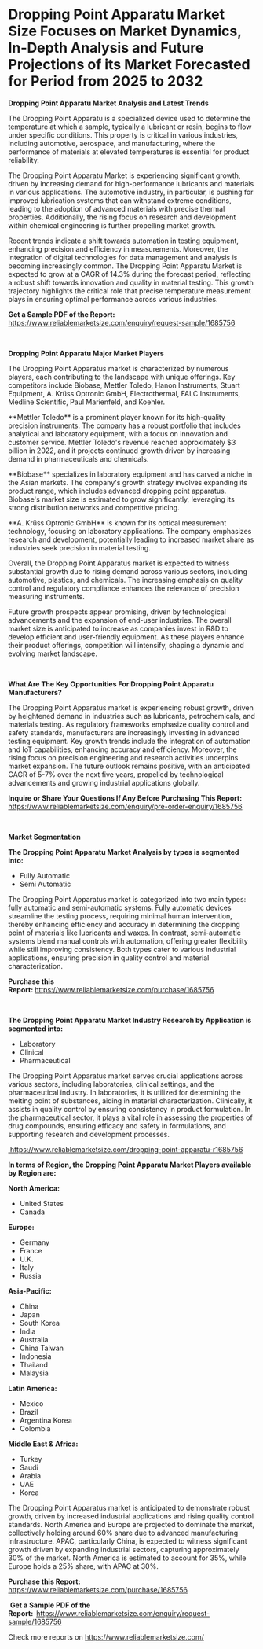 <p><h1>Dropping Point Apparatu Market Size Focuses on Market Dynamics, In-Depth Analysis and Future Projections of its Market Forecasted for Period from 2025 to 2032</h1></p><p><strong>Dropping Point Apparatu Market Analysis and Latest Trends</strong></p>
<p><p>The Dropping Point Apparatu is a specialized device used to determine the temperature at which a sample, typically a lubricant or resin, begins to flow under specific conditions. This property is critical in various industries, including automotive, aerospace, and manufacturing, where the performance of materials at elevated temperatures is essential for product reliability.</p><p>The Dropping Point Apparatu Market is experiencing significant growth, driven by increasing demand for high-performance lubricants and materials in various applications. The automotive industry, in particular, is pushing for improved lubrication systems that can withstand extreme conditions, leading to the adoption of advanced materials with precise thermal properties. Additionally, the rising focus on research and development within chemical engineering is further propelling market growth.</p><p>Recent trends indicate a shift towards automation in testing equipment, enhancing precision and efficiency in measurements. Moreover, the integration of digital technologies for data management and analysis is becoming increasingly common. The Dropping Point Apparatu Market is expected to grow at a CAGR of 14.3% during the forecast period, reflecting a robust shift towards innovation and quality in material testing. This growth trajectory highlights the critical role that precise temperature measurement plays in ensuring optimal performance across various industries.</p></p>
<p><strong>Get a Sample PDF of the Report:&nbsp;</strong> <a href="https://www.reliablemarketsize.com/enquiry/request-sample/1685756?utm_campaign=2875&utm_medium=2&utm_source=Github&utm_content=ia&utm_term=24032025&utm_id=dropping-point-apparatu">https://www.reliablemarketsize.com/enquiry/request-sample/1685756</a></p>
<p>&nbsp;</p>
<p><strong>Dropping Point Apparatu Major Market Players</strong></p>
<p><p>The Dropping Point Apparatus market is characterized by numerous players, each contributing to the landscape with unique offerings. Key competitors include Biobase, Mettler Toledo, Hanon Instruments, Stuart Equipment, A. Krüss Optronic GmbH, Electrothermal, FALC Instruments, Medline Scientific, Paul Marienfeld, and Koehler.</p><p>**Mettler Toledo** is a prominent player known for its high-quality precision instruments. The company has a robust portfolio that includes analytical and laboratory equipment, with a focus on innovation and customer service. Mettler Toledo's revenue reached approximately $3 billion in 2022, and it projects continued growth driven by increasing demand in pharmaceuticals and chemicals.</p><p>**Biobase** specializes in laboratory equipment and has carved a niche in the Asian markets. The company's growth strategy involves expanding its product range, which includes advanced dropping point apparatus. Biobase's market size is estimated to grow significantly, leveraging its strong distribution networks and competitive pricing.</p><p>**A. Krüss Optronic GmbH** is known for its optical measurement technology, focusing on laboratory applications. The company emphasizes research and development, potentially leading to increased market share as industries seek precision in material testing.</p><p>Overall, the Dropping Point Apparatus market is expected to witness substantial growth due to rising demand across various sectors, including automotive, plastics, and chemicals. The increasing emphasis on quality control and regulatory compliance enhances the relevance of precision measuring instruments.</p><p>Future growth prospects appear promising, driven by technological advancements and the expansion of end-user industries. The overall market size is anticipated to increase as companies invest in R&D to develop efficient and user-friendly equipment. As these players enhance their product offerings, competition will intensify, shaping a dynamic and evolving market landscape.</p></p>
<p>&nbsp;</p>
<p><strong>What Are The Key Opportunities For Dropping Point Apparatu Manufacturers?</strong></p>
<p><p>The Dropping Point Apparatus market is experiencing robust growth, driven by heightened demand in industries such as lubricants, petrochemicals, and materials testing. As regulatory frameworks emphasize quality control and safety standards, manufacturers are increasingly investing in advanced testing equipment. Key growth trends include the integration of automation and IoT capabilities, enhancing accuracy and efficiency. Moreover, the rising focus on precision engineering and research activities underpins market expansion. The future outlook remains positive, with an anticipated CAGR of 5-7% over the next five years, propelled by technological advancements and growing industrial applications globally.</p></p>
<p><strong>Inquire or Share Your Questions If Any Before Purchasing This Report:</strong> <a href="https://www.reliablemarketsize.com/enquiry/pre-order-enquiry/1685756?utm_campaign=2875&utm_medium=2&utm_source=Github&utm_content=ia&utm_term=24032025&utm_id=dropping-point-apparatu">https://www.reliablemarketsize.com/enquiry/pre-order-enquiry/1685756</a></p>
<p>&nbsp;</p>
<p><strong>Market Segmentation</strong></p>
<p><strong>The Dropping Point Apparatu Market Analysis by types is segmented into:</strong></p>
<p><ul><li>Fully Automatic</li><li>Semi Automatic</li></ul></p>
<p><p>The Dropping Point Apparatus market is categorized into two main types: fully automatic and semi-automatic systems. Fully automatic devices streamline the testing process, requiring minimal human intervention, thereby enhancing efficiency and accuracy in determining the dropping point of materials like lubricants and waxes. In contrast, semi-automatic systems blend manual controls with automation, offering greater flexibility while still improving consistency. Both types cater to various industrial applications, ensuring precision in quality control and material characterization.</p></p>
<p><strong>Purchase this Report:&nbsp;</strong><a href="https://www.reliablemarketsize.com/purchase/1685756?utm_campaign=2875&utm_medium=2&utm_source=Github&utm_content=ia&utm_term=24032025&utm_id=dropping-point-apparatu">https://www.reliablemarketsize.com/purchase/1685756</a></p>
<p>&nbsp;</p>
<p><strong>The Dropping Point Apparatu Market Industry Research by Application is segmented into:</strong></p>
<p><ul><li>Laboratory</li><li>Clinical</li><li>Pharmaceutical</li></ul></p>
<p><p>The Dropping Point Apparatus market serves crucial applications across various sectors, including laboratories, clinical settings, and the pharmaceutical industry. In laboratories, it is utilized for determining the melting point of substances, aiding in material characterization. Clinically, it assists in quality control by ensuring consistency in product formulation. In the pharmaceutical sector, it plays a vital role in assessing the properties of drug compounds, ensuring efficacy and safety in formulations, and supporting research and development processes.</p></p>
<p><a href="https://www.reliablemarketsize.com/dropping-point-apparatu-r1685756?utm_campaign=2875&utm_medium=2&utm_source=Github&utm_content=ia&utm_term=24032025&utm_id=dropping-point-apparatu">&nbsp;https://www.reliablemarketsize.com/dropping-point-apparatu-r1685756</a></p>
<p><strong>In terms of Region, the Dropping Point Apparatu Market Players available by Region are:</strong></p>
<p>
    <p> <strong> North America: </strong>
        <ul>
            <li>United States</li>
            <li>Canada</li>
        </ul>
        </p> 
    <p> <strong> Europe: </strong>
        <ul>
            <li>Germany</li>
            <li>France</li>
            <li>U.K.</li>
            <li>Italy</li>
            <li>Russia</li>
        </ul>
        </p> 
    <p> <strong> Asia-Pacific: </strong>
        <ul>
            <li>China</li>
            <li>Japan</li>
            <li>South Korea</li>
            <li>India</li>
            <li>Australia</li>
            <li>China Taiwan</li>
            <li>Indonesia</li>
            <li>Thailand</li>
            <li>Malaysia</li>
        </ul>
        </p> 
    <p> <strong> Latin America: </strong>
        <ul>
            <li>Mexico</li>
            <li>Brazil</li>
            <li>Argentina Korea</li>
            <li>Colombia</li>
        </ul>
        </p> 
    <p> <strong> Middle East & Africa: </strong>
        <ul>
            <li>Turkey</li>
            <li>Saudi</li>
            <li>Arabia</li>
            <li>UAE</li>
            <li>Korea</li>
        </ul>
    </p>
    </p>
<p><p>The Dropping Point Apparatus market is anticipated to demonstrate robust growth, driven by increased industrial applications and rising quality control standards. North America and Europe are projected to dominate the market, collectively holding around 60% share due to advanced manufacturing infrastructure. APAC, particularly China, is expected to witness significant growth driven by expanding industrial sectors, capturing approximately 30% of the market. North America is estimated to account for 35%, while Europe holds a 25% share, with APAC at 30%.</p></p>
<p><strong>Purchase this Report: </strong><a href="https://www.reliablemarketsize.com/purchase/1685756?utm_campaign=2875&utm_medium=2&utm_source=Github&utm_content=ia&utm_term=24032025&utm_id=dropping-point-apparatu">https://www.reliablemarketsize.com/purchase/1685756</a></p>
<p>&nbsp;<strong>Get a Sample PDF of the Report:&nbsp;&nbsp;</strong><a href="https://www.reliablemarketsize.com/enquiry/request-sample/1685756?utm_campaign=2875&utm_medium=2&utm_source=Github&utm_content=ia&utm_term=24032025&utm_id=dropping-point-apparatu">https://www.reliablemarketsize.com/enquiry/request-sample/1685756</a></p>
<p><strong></strong></p>
<p>Check more reports on <a href="https://www.reliablemarketsize.com/?utm_campaign=2875&utm_medium=2&utm_source=Github&utm_content=ia&utm_term=24032025&utm_id=dropping-point-apparatu">https://www.reliablemarketsize.com/</a></p>